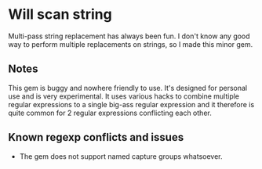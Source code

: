 Will scan string
================
Multi-pass string replacement has always been fun. I don't know any good way to
perform multiple replacements on strings, so I made this minor gem.

Notes
-----
This gem is buggy and nowhere friendly to use. It's designed for personal use
and is very experimental. It uses various hacks to combine multiple regular
expressions to a single big-ass regular expression and it therefore is quite
common for 2 regular expressions conflicting each other.

Known regexp conflicts and issues
---------------------------------
- The gem does not support named capture groups whatsoever.